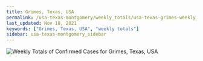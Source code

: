 ```yaml
---
title: Grimes, Texas, USA
permalink: /usa-texas-montgomery/weekly_totals/usa-texas-grimes-weekly_totals.html
last_updated: Nov 18, 2021
keywords: ["Grimes, Texas, USA", "weekly totals"]
sidebar: usa-texas-montgomery_sidebar
---
```


![Weekly Totals of Confirmed Cases for Grimes, Texas, USA](/covid_tracker/images/graphs/usa-texas-grimes-weekly_totals_graph.png)

